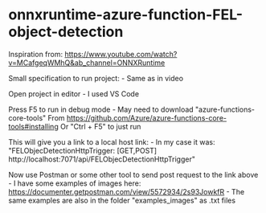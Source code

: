 # onnxruntime-azure-function-FEL-object-detection

Inspiration from: https://www.youtube.com/watch?v=MCafgeqWMhQ&ab_channel=ONNXRuntime

Small specification to run project:
	- Same as in video

Open project in editor - I used VS Code 

Press F5 to run in debug mode
	- May need to download "azure-functions-core-tools" From https://github.com/Azure/azure-functions-core-tools#installing
Or "Ctrl + F5" to just run

This will give you a link to a local host link: 
	- In my case it was: "FELObjecDetectionHttpTrigger: [GET,POST] http://localhost:7071/api/FELObjecDetectionHttpTrigger"

Now use Postman or some other tool to send post request to the link above
	- I have some examples of images here: https://documenter.getpostman.com/view/5572934/2s93JowkfR 
	- The same examples are also in the folder "examples_images" as .txt files
